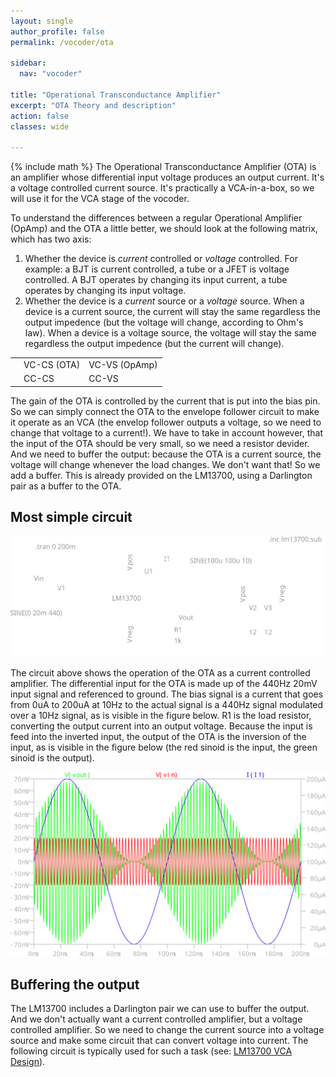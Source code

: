 ```yaml
---
layout: single
author_profile: false
permalink: /vocoder/ota

sidebar:
  nav: "vocoder"

title: "Operational Transconductance Amplifier"
excerpt: "OTA Theory and description"
action: false
classes: wide

---
```

{% include math %}
The Operational Transconductance Amplifier (OTA) is an amplifier whose differential input voltage produces an output current. It's a voltage controlled current source. It's practically a VCA-in-a-box, so we will use it for the VCA stage of the vocoder.

To understand the differences between a regular Operational Amplifier (OpAmp) and the OTA a little better, we should look at the following matrix, which has two axis:

1. Whether the device is *current* controlled or *voltage* controlled. For example: a BJT is current controlled, a tube or a JFET is voltage controlled. A BJT operates by changing its input current, a tube operates by changing its input voltage.
2. Whether the device is a *current* source or a *voltage* source. When a device is a current source, the current will stay the same regardless the output impedence (but the voltage will change, according to Ohm's law). When a device is a voltage source, the voltage will stay the same regardless the output impedence (but the current will change).

| | | |
|-|-|-|
| |VC-CS (OTA)|VC-VS (OpAmp)|
| |CC-CS|CC-VS|

The gain of the OTA is controlled by the current that is put into the bias pin. So we can simply connect the OTA to the envelope follower circuit to make it operate as an VCA (the envelop follower outputs a voltage, so we need to change that voltage to a current!). We have to take in account however, that the input of the OTA should be very small, so we need a resistor devider. And we need to buffer the output: because the OTA is a current source, the voltage will change whenever the load changes. We don't want that! So we add a buffer. This is already provided on the LM13700, using a Darlington pair as a buffer to the OTA.

## Most simple circuit

![](/assets/images/vocoder/ota.svg)

The circuit above shows the operation of the OTA as a current controlled amplifier. The differential input for the OTA is made up of the 440Hz 20mV input signal and referenced to ground. The bias signal is a current that goes from 0uA to 200uA at 10Hz to the actual signal is a 440Hz signal modulated over a 10Hz signal, as is visible in the figure below. R1 is the load resistor, converting the output current into an output voltage. Because the input is feed into the inverted input, the output of the OTA is the inversion of the input, as is visible in the figure below (the red sinoid is the input, the green sinoid is the output).

![](/assets/images/vocoder/ota-freq.svg)

## Buffering the output

The LM13700 includes a Darlington pair we can use to buffer the output. And we don't actually want a current controlled amplifier, but a voltage controlled amplifier. So we need to change the current source into a voltage source and make some circuit that can convert voltage into current. The following circuit is typically used for such a task (see: [LM13700 VCA Design](https://electricdruid.net/design-a-eurorack-vintage-vca-with-the-lm13700/)).

